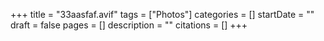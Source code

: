 +++
title = "33aasfaf.avif"
tags = ["Photos"]
categories = []
startDate = ""
draft = false
pages = []
description = ""
citations = []
+++
